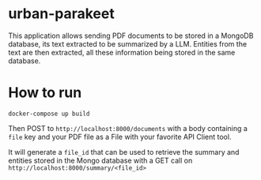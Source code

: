 # urban-parakeet
This application allows sending PDF documents to be stored in a MongoDB database, its text extracted to be summarized by a LLM. Entities from the text are then extracted, all these information being stored in the same database.

# How to run
```
docker-compose up build
```

Then POST to `http://localhost:8000/documents` with a body containing a `file` key and your PDF file as a File with your favorite API Client tool.

It will generate a `file_id` that can be used to retrieve the summary and entities stored in the Mongo database with a GET call on `http://localhost:8000/summary/<file_id>`


